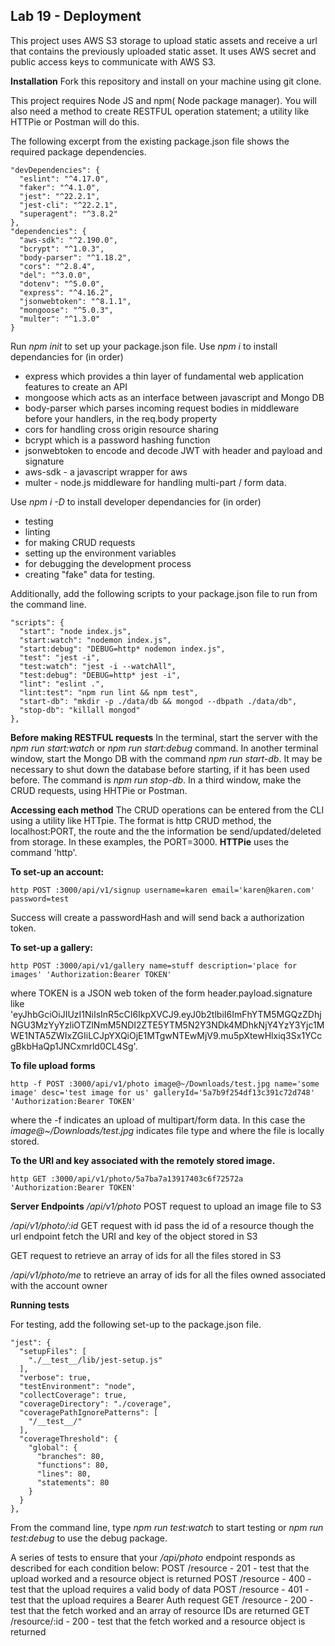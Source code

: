 ## Lab 19 - Deployment

This project uses AWS S3 storage to upload static assets and receive a url that contains the previously uploaded static asset.  It uses AWS secret and public access keys to communicate with AWS S3.

**Installation**
Fork this repository and install on your machine using git clone. 

This project requires Node JS and npm( Node package manager). You will also need a method to create RESTFUL operation statement; a utility like HTTPie or Postman will do this.

The following excerpt from the existing package.json file shows the required package dependencies.
```
"devDependencies": {
  "eslint": "^4.17.0",
  "faker": "^4.1.0",
  "jest": "^22.2.1",
  "jest-cli": "^22.2.1",
  "superagent": "^3.8.2"
},
"dependencies": {
  "aws-sdk": "^2.190.0",
  "bcrypt": "^1.0.3",
  "body-parser": "^1.18.2",
  "cors": "^2.8.4",
  "del": "^3.0.0",
  "dotenv": "^5.0.0",
  "express": "^4.16.2",
  "jsonwebtoken": "^8.1.1",
  "mongoose": "^5.0.3",
  "multer": "^1.3.0"
}
```

Run *npm init* to set up your package.json file. Use *npm i* to install dependancies for (in order)
- express which provides a thin layer of fundamental web application features to create an API
- mongoose which acts as an interface between javascript and Mongo DB
- body-parser which parses incoming request bodies in middleware before your handlers, in the req.body property
- cors for handling cross origin resource sharing
- bcrypt which is a password hashing function
- jsonwebtoken to encode and decode JWT with header and payload and signature
- aws-sdk - a javascript wrapper for aws
- multer - node.js middleware for handling multi-part / form data.


Use *npm i -D* to install developer dependancies for (in order)
- testing
- linting
- for making CRUD requests
- setting up the environment variables
- for debugging the development process
- creating "fake" data for testing.

Additionally, add the following scripts to your package.json file to run from the command line.
```
"scripts": {
  "start": "node index.js",
  "start:watch": "nodemon index.js",
  "start:debug": "DEBUG=http* nodemon index.js",
  "test": "jest -i",
  "test:watch": "jest -i --watchAll",
  "test:debug": "DEBUG=http* jest -i",
  "lint": "eslint .",
  "lint:test": "npm run lint && npm test",
  "start-db": "mkdir -p ./data/db && mongod --dbpath ./data/db",
  "stop-db": "killall mongod"
},
```

**Before making RESTFUL requests**
In the terminal, start the server with the *npm run start:watch* or *npm run start:debug* command. In another terminal window, start the Mongo DB with the command *npm run start-db*.  It may be necessary to shut down the database before starting, if it has been used before.  The command is *npm run stop-db*. In a third window, make the CRUD requests, using HHTPie or Postman.

**Accessing each method**
The CRUD operations can be entered from the CLI using a utility like HTTpie. The format is http CRUD method, the localhost:PORT, the route and the the information be send/updated/deleted from storage.  In these examples, the PORT=3000. **HTTPie** uses the command 'http'.


__To set-up an account:__
```
http POST :3000/api/v1/signup username=karen email='karen@karen.com' password=test
```
Success will create a passwordHash and will send back a authorization token.

__To set-up a gallery:__
```
http POST :3000/api/v1/gallery name=stuff description='place for images' 'Authorization:Bearer TOKEN'
```
where TOKEN is a JSON web token of the form header.payload.signature like 'eyJhbGciOiJIUzI1NiIsInR5cCI6IkpXVCJ9.eyJ0b2tlbiI6ImFhYTM5MGQzZDhjNGU3MzYyYzliOTZlNmM5NDI2ZTE5YTM5N2Y3NDk4MDhkNjY4YzY3Yjc1MWE1NTA5ZWIxZGIiLCJpYXQiOjE1MTgwNTEwMjV9.mu5pXtewHlxiq3Sx1YCcgBkbHaQp1JNCxmrld0CL4Sg'.

__To file upload forms__
```
http -f POST :3000/api/v1/photo image@~/Downloads/test.jpg name='some image' desc='test image for us' galleryId='5a7b9f254df13c391c72d748' 'Authorization:Bearer TOKEN'
```
where the -f indicates an upload of multipart/form data.  In this case the *image@~/Downloads/test.jpg* indicates file type and where the file is locally stored.

__To the URI and key associated with the remotely stored image.__
```
http GET :3000/api/v1/photo/5a7ba7a13917403c6f72572a 'Authorization:Bearer TOKEN'
```


__Server Endpoints__
*/api/v1/photo*
POST request
to upload an image file to S3

*/api/v1/photo/:id*
GET request with id
pass the id of a resource though the url endpoint fetch the URI and key of the object stored in S3

GET request
to retrieve an array of ids for all the files stored in S3

*/api/v1/photo/me*
to retrieve an array of ids for all the files owned associated with the account owner


**Running tests**

For testing, add the following set-up to the package.json file.
```
"jest": {
  "setupFiles": [
    "./__test__/lib/jest-setup.js"
  ],
  "verbose": true,
  "testEnvironment": "node",
  "collectCoverage": true,
  "coverageDirectory": "./coverage",
  "coveragePathIgnorePatterns": [
    "/__test__/"
  ],
  "coverageThreshold": {
    "global": {
      "branches": 80,
      "functions": 80,
      "lines": 80,
      "statements": 80
    }
  }
},
```
From the command line, type *npm run test:watch* to start testing or *npm run test:debug* to use the debug package.

A series of tests to ensure that your */api/photo* endpoint responds as described for each condition below:
POST /resource - 201 - test that the upload worked and a resource object is returned
POST /resource - 400 - test that the upload requires a valid body of data
POST /resource - 401 - test that the upload requires a Bearer Auth request
GET /resource - 200 - test that the fetch worked and an array of resource IDs are returned
GET /resource/:id - 200 - test that the fetch worked and a resource object is returned
